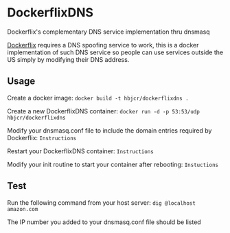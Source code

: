 # DockerflixDNS
Dockerflix's complementary DNS service implementation thru dnsmasq

[Dockerflix](https://github.com/trick77/dockerflix) requires a DNS spoofing service to work, this is a docker implementation of such DNS service so people can use services outside the US simply by modifying their DNS address.

## Usage

Create a docker image:
`docker build -t hbjcr/dockerflixdns .`

Create a new DockerflixDNS container:
`docker run -d -p 53:53/udp hbjcr/dockerflixdns`

Modify your dnsmasq.conf file to include the domain entries required by Dockerflix:
`Instructions`

Restart your DockerflixDNS container:
`Instructions`

Modify your init routine to start your container after rebooting:
`Instuctions`

## Test

Run the following command from your host server:
`dig @localhost amazon.com`

The IP number you added to your dnsmasq.conf file should be listed
